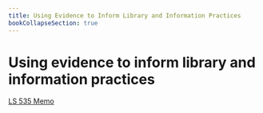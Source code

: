 ```yaml
---
title: Using Evidence to Inform Library and Information Practices
bookCollapseSection: true
---
```


# Using evidence to inform library and information practices

[LS 535 Memo](/memo.pdf)
